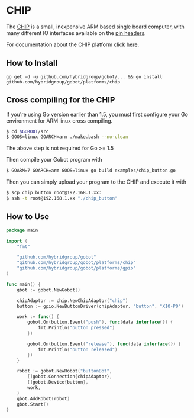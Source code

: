 # CHIP

The [CHIP](http://www.getchip.com/) is a small, inexpensive ARM based single board computer, with many different IO interfaces available on the [pin headers](http://docs.getchip.com/#pin-headers).

For documentation about the CHIP platform click [here](http://docs.getchip.com/).

## How to Install
```
go get -d -u github.com/hybridgroup/gobot/... && go install github.com/hybridgroup/gobot/platforms/chip
```

## Cross compiling for the CHIP
If you're using Go version earlier than 1.5, you must first configure your Go environment for ARM linux cross compiling.

```bash
$ cd $GOROOT/src
$ GOOS=linux GOARCH=arm ./make.bash --no-clean
```

The above step is not required for Go >= 1.5

Then compile your Gobot program with

```bash
$ GOARM=7 GOARCH=arm GOOS=linux go build examples/chip_button.go
```

Then you can simply upload your program to the CHIP and execute it with

```bash
$ scp chip_button root@192.168.1.xx:
$ ssh -t root@192.168.1.xx "./chip_button"
```

## How to Use

```go
package main

import (
    "fmt"

    "github.com/hybridgroup/gobot"
    "github.com/hybridgroup/gobot/platforms/chip"
    "github.com/hybridgroup/gobot/platforms/gpio"
)

func main() {
    gbot := gobot.NewGobot()

    chipAdaptor := chip.NewChipAdaptor("chip")
    button := gpio.NewButtonDriver(chipAdaptor, "button", "XIO-P0")

    work := func() {
        gobot.On(button.Event("push"), func(data interface{}) {
            fmt.Println("button pressed")
        })

        gobot.On(button.Event("release"), func(data interface{}) {
            fmt.Println("button released")
        })
    }

    robot := gobot.NewRobot("buttonBot",
        []gobot.Connection{chipAdaptor},
        []gobot.Device{button},
        work,
    )
    gbot.AddRobot(robot)
    gbot.Start()
}
```
